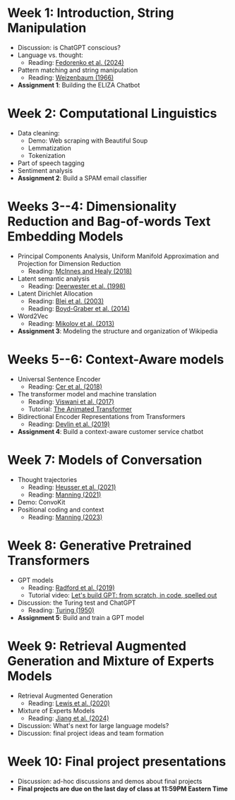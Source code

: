 # Week 1: Introduction, String Manipulation

  - Discussion: is ChatGPT conscious?
  - Language vs. thought:
    - Reading: [Fedorenko et al. (2024)](https://www.nature.com/articles/s41586-024-07522-w)
  - Pattern matching and string manipulation
    - Reading: [Weizenbaum (1966)](https://web.stanford.edu/class/cs124/p36-weizenabaum.pdf)
  - **Assignment 1**: Building the ELIZA Chatbot

# Week 2: Computational Linguistics

  - Data cleaning:
    - Demo: Web scraping with Beautiful Soup
    - Lemmatization
    - Tokenization
  - Part of speech tagging
  - Sentiment analysis
  - **Assignment 2**: Build a SPAM email classifier

# Weeks 3--4: Dimensionality Reduction and Bag-of-words Text Embedding Models

- Principal Components Analysis, Uniform Manifold Approximation and Projection for Dimension Reduction
  - Reading: [McInnes and Healy (2018)](https://arxiv.org/pdf/1802.03426)
- Latent semantic analysis
  - Reading: [Deerwester et al. (1998)](https://www.dropbox.com/s/je0ipr8d12dc8sb/DeerEtal%20-%20LSA%20paper.pdf)
- Latent Dirichlet Allocation
  - Reading: [Blei et al. (2003)](https://www.dropbox.com/s/1x723v1jfpeduid/BleiEtal03.pdf)
  - Reading: [Boyd-Graber et al. (2014)](https://home.cs.colorado.edu/~jbg/docs/2014_book_chapter_care_and_feeding.pdf)
- Word2Vec
  - Reading: [Mikolov et al. (2013)](https://www.dropbox.com/s/uq9egovyisf4lwh/MikoEtal13a.pdf)
- **Assignment 3**: Modeling the structure and organization of Wikipedia

# Weeks 5--6: Context-Aware models
- Universal Sentence Encoder
  - Reading: [Cer et al. (2018)](https://www.dropbox.com/scl/fi/bxxxp6mavg6y0zpo8ipq6/CerEtal18.pdf?rlkey=a4m4cm12m15m7ntyexofejicj)
- The transformer model and machine translation
  - Reading: [Viswani et al. (2017)](https://www.dropbox.com/scl/fi/k9nei0a69pxcn1ag2hgcy/ViswEtal17.pdf?rlkey=ukod1fkgqf5bkwef18jupwktp)
  - Tutorial: [The Animated Transformer](https://prvnsmpth.github.io/animated-transformer/)
- Bidirectional Encoder Representations from Transformers
  - Reading: [Devlin et al. (2019)](https://arxiv.org/pdf/1810.04805)
- **Assignment 4**: Build a context-aware customer service chatbot

# Week 7: Models of Conversation
- Thought trajectories
  - Reading: [Heusser et al. (2021)](https://www.dropbox.com/s/jec5q2r2f2d02wv/HeusEtal21.pdf)
  - Reading: [Manning (2021)](https://www.dropbox.com/s/7873vuevillrbze/Mann21.pdf)
- Demo: ConvoKit
- Positional coding and context
  - Reading: [Manning (2023)](https://www.dropbox.com/scl/fi/9amk5mlgeop0srtpwqesg/Mann23.pdf?rlkey=lc785xhq1pcjqdtarn692e21k)

# Week 8: Generative Pretrained Transformers
- GPT models
  - Reading: [Radford et al. (2019)](https://insightcivic.s3.us-east-1.amazonaws.com/language-models.pdf)
  - Tutorial video: [Let's build GPT: from scratch, in code, spelled out](https://www.youtube.com/watch?v=kCc8FmEb1nY)
- Discussion: the Turing test and ChatGPT
  - Reading: [Turing (1950)](https://www.dropbox.com/scl/fi/aflxsbnqua01bl0eh950h/Turi50.pdf?rlkey=7fft5daq3i32vehd4nrm35ii2)
- **Assignment 5**: Build and train a GPT model

# Week 9: Retrieval Augmented Generation and Mixture of Experts Models
- Retrieval Augmented Generation
  - Reading: [Lewis et al. (2020)](https://arxiv.org/pdf/2005.11401)
- Mixture of Experts Models
  - Reading: [Jiang et al. (2024)](https://arxiv.org/pdf/2401.04088)
- Discussion: What's next for large language models?
- Discussion: final project ideas and team formation

# Week 10: Final project presentations
- Discussion: ad-hoc discussions and demos about final projects
- **Final projects are due on the last day of class at 11:59PM Eastern Time**